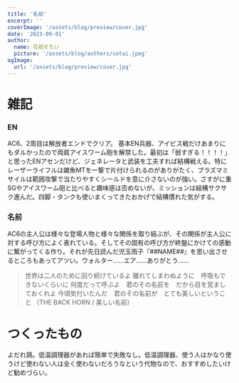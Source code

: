```yaml
---
title: '名前'
excerpt: ''
coverImage: '/assets/blog/preview/cover.jpg'
date: '2023-09-01'
author:
  name: 花初そたい
  picture: '/assets/blog/authors/sotai.jpeg'
ogImage:
  url: '/assets/blog/preview/cover.jpg'
---
```

# 雑記
### EN
AC6、2周目は解放者エンドでクリア。
基本EN兵器、アイビス戦だけあまりにもダルかったので両肩アイスワーム砲を解禁した。最初は「弱すぎる！！！！」と思ったENアセンだけど、ジェネレータと武装を工夫すれば結構戦える。特にレーザーライフルは雑魚MTを一撃で片付けられるのがありがたく、プラズマミサイルは範囲攻撃で当たりやすくシールドを意に介さないのが強い。さすがに重SGやアイスワーム砲と比べると趣味感は否めないが、ミッションは結構サクサク進んだ。四脚・タンクも使いまくってきたおかげで結構慣れた気がする。

### 名前
AC6の主人公は様々な登場人物と様々な関係を取り結ぶが、その関係が主人公に対する呼び方によく表れている。そしてその固有の呼び方が終盤にかけての感動に繋がってくる作り。それが先日読んだ児玉雨子『##NAME##』を思い出させるところもあってアツい。ウォルター……エア……ありがとう……
> 世界は二人のために回り続けているよ
離れてしまわぬように　呼吸もできないくらいに
何度だって呼ぶよ　君のその名前を　だから目を覚ましておくれよ
今頃気付いたんだ　君のその名前が　とても美しいということ
（THE BACK HORN / 美しい名前）

# つくったもの
よだれ鶏。低温調理器があれば簡単で失敗なし。低温調理器、使う人はかなり使うけど使わない人は全く使わないだろうなという代物なので、おすすめしたいけど勧めづらい。
